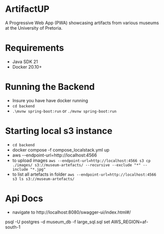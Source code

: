 # ArtifactUP
A Progressive Web App (PWA) showcasing artifacts from various museums at the University of Pretoria.

# Requirements
- Java SDK 21
- Docker 20.10+

# Running the Backend
- Insure you have have docker running
- `cd backend`
- `.\mvnw spring-boot:run` or `./mvnw spring-boot:run`

# Starting local s3 instance
- `cd backend`
- docker compose -f compose_localstack.yml up
- aws --endpoint-url=http://localhost:4566
- to upload images `aws --endpoint-url=http://localhost:4566 s3 cp ./images/ s3://museum-artefacts/ --recursive --exclude "*" --include "*.jpg"`
- to list all artefacts in folder `aws --endpoint-url=http://localhost:4566 s3 ls s3://museum-artefacts/`

# Api Docs
- navigate to http://localhost:8080/swagger-ui/index.html#/

psql -U postgres -d museum_db -f large_sql.sql
set AWS_REGION=af-south-1